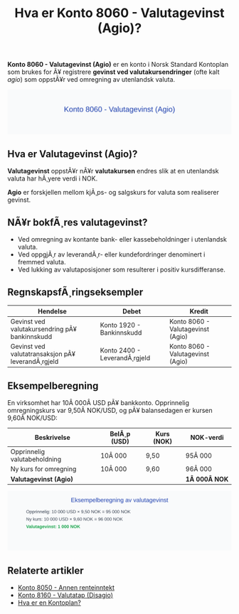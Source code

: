 ﻿---
title: "Hva er Konto 8060 - Valutagevinst (Agio)?"
meta_title: "8060-valutagevinst-agio"
meta_description: '**Konto 8060 - Valutagevinst (Agio)** er en konto i Norsk Standard Kontoplan som brukes for Ã¥ registrere **gevinst ved valutakursendringer** (ofte kalt *agio*)...'
slug: 8060-valutagevinst-agio
type: blog
layout: pages/single
---

**Konto 8060 - Valutagevinst (Agio)** er en konto i Norsk Standard Kontoplan som brukes for Ã¥ registrere **gevinst ved valutakursendringer** (ofte kalt *agio*) som oppstÃ¥r ved omregning av utenlandsk valuta.

![Illustrasjon av konto 8060 valutagevinst (agio)](8060-valutagevinst-agio-image.svg)

## Hva er Valutagevinst (Agio)?

**Valutagevinst** oppstÃ¥r nÃ¥r **valutakursen** endres slik at en utenlandsk valuta har hÃ¸yere verdi i NOK.

**Agio** er forskjellen mellom kjÃ¸ps- og salgskurs for valuta som realiserer gevinst.

## NÃ¥r bokfÃ¸res valutagevinst?

* Ved omregning av kontante bank- eller kassebeholdninger i utenlandsk valuta.
* Ved oppgjÃ¸r av leverandÃ¸r- eller kundefordringer denominert i fremmed valuta.
* Ved lukking av valutaposisjoner som resulterer i positiv kursdifferanse.

## RegnskapsfÃ¸ringseksempler

| Hendelse                                     | Debet                       | Kredit                            |
|----------------------------------------------|-----------------------------|-----------------------------------|
| Gevinst ved valutakursendring pÃ¥ bankinnskudd | Konto 1920 - Bankinnskudd   | Konto 8060 - Valutagevinst (Agio) |
| Gevinst ved valutatransaksjon pÃ¥ leverandÃ¸rgjeld | Konto 2400 - LeverandÃ¸rgjeld | Konto 8060 - Valutagevinst (Agio) |

## Eksempelberegning

En virksomhet har 10Â 000Â USD pÃ¥ bankkonto. Opprinnelig omregningskurs var 9,50Â NOK/USD, og pÃ¥ balansedagen er kursen 9,60Â NOK/USD:

| Beskrivelse                             | BelÃ¸p (USD) | Kurs (NOK) | NOK-verdi      |
|-----------------------------------------|-------------|------------|----------------|
| Opprinnelig valutabeholdning            | 10Â 000      | 9,50       | 95Â 000         |
| Ny kurs for omregning                   | 10Â 000      | 9,60       | 96Â 000         |
| **Valutagevinst (Agio)**                |             |            | **1Â 000Â NOK**  |

![Eksempelberegning av valutagevinst](8060-eksempelberegning.svg)

## Relaterte artikler

* [Konto 8050 - Annen renteinntekt](/blogs/kontoplan/8050-annen-renteinntekt "Konto 8050 - Annen renteinntekt: RegnskapsfÃ¸ring av annen renteinntekt")
* [Konto 8160 - Valutatap (Disagio)](/blogs/kontoplan/8160-valutatap-disagio "Konto 8160 - Valutatap (Disagio)")
* [Hva er en Kontoplan?](/blogs/regnskap/hva-er-kontoplan "Hva er en Kontoplan? Komplett Guide til Kontoplaner i Norsk Regnskap")

